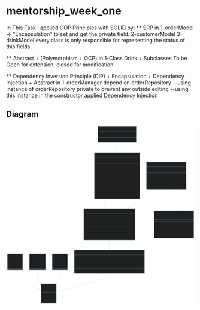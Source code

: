 # mentorship_week_one

In This Task I applied OOP Principles with SOLID by:
** SRP in
1-orderModel => "Encapsulation" to set and get the private field.
2-customerModel
3-drinkModel 
every class is only responsible for representing the status of this fields.

** Abstract + (Polymorphism + OCP) in
1-Class Drink + Subclasses To be  Open for extension, closed for modification

** Dependency Inversion Principle (DIP) + Encapsulation + Dependency Injection + Abstract in
1-orderManager depend on orderRepository
--using instance of orderRepository private to prevent any outside editing
--using this instance in the constructor applied Dependency Injection

## Diagram

![Task Week One Diagram](assets/images/task_week_one_digram.svg)
